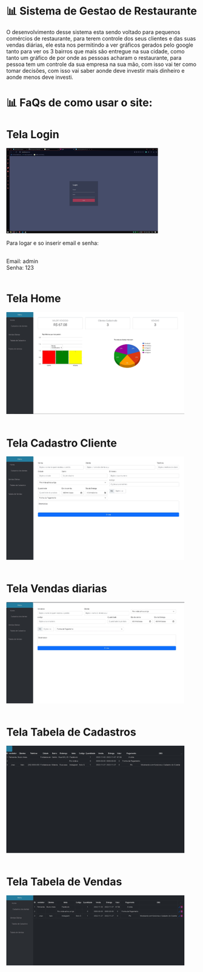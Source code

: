 # 📊 Sistema de Gestao de Restaurante
O desenvolvimento desse sistema esta sendo voltado para pequenos comércios de restaurante, para terem controle dos seus clientes e das suas vendas diárias, ele esta nos permitindo a ver gráficos gerados pelo google tanto para ver os 3 bairros que mais são entregue na sua cidade, como tanto um gráfico de por onde as pessoas acharam o restaurante, para pessoa tem um controle da sua empresa na sua mão, com isso vai ter como tomar decisões, com isso vai saber aonde deve investir mais dinheiro e aonde menos deve investi.

#  📊  FaQs de como usar o site:
<h1> Tela Login </h1>
<img width="400" src = "https://github.com/brunomaia18/2Trabalho_valendo2.5/blob/main/img/TelaDeLogin.jpg">
<p>Para logar e so inserir email e senha:</p>
<br>
Email: admin
<br>
Senha: 123
<br>
<br>


<h1> Tela Home </h1>
<img width="470" src = "https://github.com/brunomaia18/2Trabalho_valendo2.5/blob/main/img/1tela.jpg">

<br>
<br>

<h1> Tela Cadastro Cliente </h1>
<img width="470" src = "https://github.com/brunomaia18/2Trabalho_valendo2.5/blob/main/img/2tela.jpg">
<br>
<br>

<h1> Tela Vendas diarias </h1>
<img width="470" src = "https://github.com/brunomaia18/2Trabalho_valendo2.5/blob/main/img/3tela.jpg">
<br>
<br>

<h1> Tela Tabela de Cadastros </h1>
<img width="470" src = "https://github.com/brunomaia18/2Trabalho_valendo2.5/blob/main/img/4tela.jpg">
<br>
<br>
<h1> Tela Tabela de Vendas </h1>
<img width="470" src = "https://github.com/brunomaia18/2Trabalho_valendo2.5/blob/main/img/5tela.jpg">



